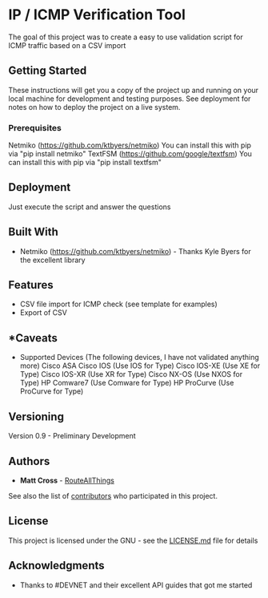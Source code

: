 # IP / ICMP Verification Tool

The goal of this project was to create a easy to use validation script for ICMP traffic based on a CSV import

## Getting Started

These instructions will get you a copy of the project up and running on your local machine for development and testing purposes. See deployment for notes on how to deploy the project on a live system.

### Prerequisites

Netmiko (https://github.com/ktbyers/netmiko)
You can install this with pip via "pip install netmiko"
TextFSM (https://github.com/google/textfsm)
You can install this with pip via "pip install textfsm"

## Deployment

Just execute the script and answer the questions

## Built With

* Netmiko (https://github.com/ktbyers/netmiko) - Thanks Kyle Byers for the excellent library

## Features
- CSV file import for ICMP check (see template for examples)
- Export of CSV

## *Caveats
- Supported Devices (The following devices, I have not validated anything more)
Cisco ASA
Cisco IOS	 (Use IOS for Type)
Cisco IOS-XE (Use XE for Type)
Cisco IOS-XR (Use XR for Type)
Cisco NX-OS  (Use NXOS for Type)
HP Comware7  (Use Comware for Type)
HP ProCurve  (Use ProCurve for Type)

## Versioning

Version 0.9 - Preliminary Development

## Authors

* **Matt Cross** - [RouteAllThings](https://github.com/routeallthings)

See also the list of [contributors](https://github.com/routeallthings/IP_Ping_Verification/contributors) who participated in this project.

## License

This project is licensed under the GNU - see the [LICENSE.md](LICENSE.md) file for details

## Acknowledgments

* Thanks to #DEVNET and their excellent API guides that got me started
